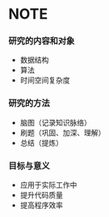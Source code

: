 # NOTE

### 研究的内容和对象
- 数据结构
- 算法
- 时间空间复杂度

### 研究的方法
- 脑图（记录知识脉络）
- 刷题（巩固、加深、理解）
- 总结（提炼）

### 目标与意义
- 应用于实际工作中
- 提升代码质量
- 提高程序效率


